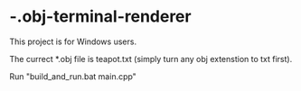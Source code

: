 # -.obj-terminal-renderer

This project is for Windows users.

The currect *.obj file is teapot.txt (simply turn any obj extenstion to txt first).

Run "build_and_run.bat main.cpp"
